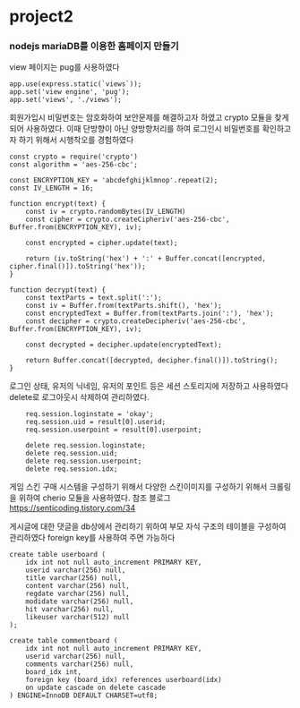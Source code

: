 # project2
### nodejs mariaDB를 이용한 홈페이지 만들기

view 페이지는 pug를 사용하였다 
```
app.use(express.static(`views`));
app.set('view engine', 'pug');
app.set('views', './views');
```

회원가입시 비밀번호는 암호화하여 보안문제를 해결하고자 하였고 crypto 모듈을 찾게되어 사용하였다.
이때 단방향이 아닌 양방향처리를 하여 로그인시 비밀번호를 확인하고자 하기 위해서 시행착오를 경험하였다
```
const crypto = require('crypto')
const algorithm = 'aes-256-cbc';
 
const ENCRYPTION_KEY = 'abcdefghijklmnop'.repeat(2);
const IV_LENGTH = 16;

function encrypt(text) {
    const iv = crypto.randomBytes(IV_LENGTH)
    const cipher = crypto.createCipheriv('aes-256-cbc', Buffer.from(ENCRYPTION_KEY), iv);

    const encrypted = cipher.update(text);

    return (iv.toString('hex') + ':' + Buffer.concat([encrypted, cipher.final()]).toString('hex'));
}

function decrypt(text) {
    const textParts = text.split(':');
    const iv = Buffer.from(textParts.shift(), 'hex');
    const encryptedText = Buffer.from(textParts.join(':'), 'hex');
    const decipher = crypto.createDecipheriv('aes-256-cbc', Buffer.from(ENCRYPTION_KEY), iv);

    const decrypted = decipher.update(encryptedText);

    return Buffer.concat([decrypted, decipher.final()]).toString();
}
```

로그인 상태, 유저의 닉네임, 유저의 포인트 등은 세션 스토리지에 저장하고 사용하였다
delete로 로그아웃시 삭제하여 관리하였다.
```
    req.session.loginstate = 'okay';
    req.session.uid = result[0].userid;
    req.session.userpoint = result[0].userpoint;
                    
    delete req.session.loginstate;
    delete req.session.uid;
    delete req.session.userpoint;
    delete req.session.idx;
```

게임 스킨 구매 시스템을 구성하기 위해서 다양한 스킨이미지를 구성하기 위해서 크롤링을 위하여 cherio 모듈을 사용하였다.
참조 블로그 https://senticoding.tistory.com/34

게시글에 대한 댓글을 db상에서 관리하기 위하여 부모 자식 구조의 테이블을 구성하여 관리하였다
foreign key를 사용하여 주면 가능하다
```
create table userboard (
	idx int not null auto_increment PRIMARY KEY, 
    userid varchar(256) null,
    title varchar(256) null,
    content varchar(256) null,
    regdate varchar(256) null,
    modidate varchar(256) null,
    hit varchar(256) null,
    likeuser varchar(512) null
);

create table commentboard (
	idx int not null auto_increment PRIMARY KEY, 
    userid varchar(256) null,
    comments varchar(256) null,
    board_idx int,
    foreign key (board_idx) references userboard(idx) 
    on update cascade on delete cascade
) ENGINE=InnoDB DEFAULT CHARSET=utf8;
```
